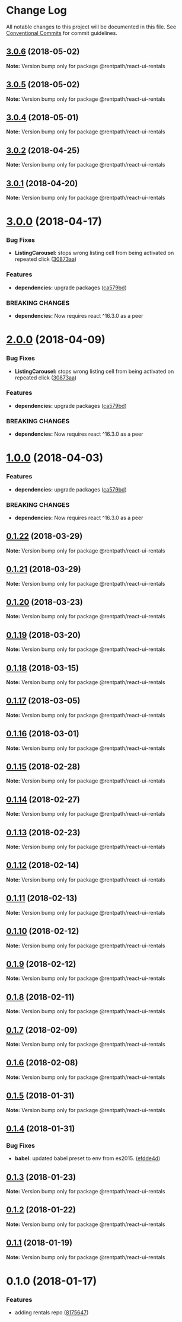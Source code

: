 # Change Log

All notable changes to this project will be documented in this file.
See [Conventional Commits](https://conventionalcommits.org) for commit guidelines.

<a name="3.0.6"></a>
## [3.0.6](https://github.com/rentpath/react-ui/compare/@rentpath/react-ui-rentals@3.0.5...@rentpath/react-ui-rentals@3.0.6) (2018-05-02)




**Note:** Version bump only for package @rentpath/react-ui-rentals

<a name="3.0.5"></a>
## [3.0.5](https://github.com/rentpath/react-ui/compare/@rentpath/react-ui-rentals@3.0.4...@rentpath/react-ui-rentals@3.0.5) (2018-05-02)




**Note:** Version bump only for package @rentpath/react-ui-rentals

<a name="3.0.4"></a>
## [3.0.4](https://github.com/rentpath/react-ui/compare/@rentpath/react-ui-rentals@3.0.3...@rentpath/react-ui-rentals@3.0.4) (2018-05-01)




**Note:** Version bump only for package @rentpath/react-ui-rentals

<a name="3.0.2"></a>
## [3.0.2](https://github.com/rentpath/react-ui/compare/@rentpath/react-ui-rentals@3.0.1...@rentpath/react-ui-rentals@3.0.2) (2018-04-25)




**Note:** Version bump only for package @rentpath/react-ui-rentals

<a name="3.0.1"></a>
## [3.0.1](https://github.com/rentpath/react-ui/compare/@rentpath/react-ui-rentals@3.0.0...@rentpath/react-ui-rentals@3.0.1) (2018-04-20)




**Note:** Version bump only for package @rentpath/react-ui-rentals

<a name="3.0.0"></a>
# [3.0.0](https://github.com/rentpath/react-ui/compare/@rentpath/react-ui-rentals@0.1.22...@rentpath/react-ui-rentals@3.0.0) (2018-04-17)


### Bug Fixes

* **ListingCarousel:** stops wrong listing cell from being activated on repeated click ([30873aa](https://github.com/rentpath/react-ui/commit/30873aa))


### Features

* **dependencies:** upgrade packages ([ca579bd](https://github.com/rentpath/react-ui/commit/ca579bd))


### BREAKING CHANGES

* **dependencies:** Now requires react ^16.3.0 as a peer




<a name="2.0.0"></a>
# [2.0.0](https://github.com/rentpath/react-ui/compare/@rentpath/react-ui-rentals@0.1.22...@rentpath/react-ui-rentals@2.0.0) (2018-04-09)


### Bug Fixes

* **ListingCarousel:** stops wrong listing cell from being activated on repeated click ([30873aa](https://github.com/rentpath/react-ui/commit/30873aa))


### Features

* **dependencies:** upgrade packages ([ca579bd](https://github.com/rentpath/react-ui/commit/ca579bd))


### BREAKING CHANGES

* **dependencies:** Now requires react ^16.3.0 as a peer




<a name="1.0.0"></a>
# [1.0.0](https://github.com/rentpath/react-ui/compare/@rentpath/react-ui-rentals@0.1.22...@rentpath/react-ui-rentals@1.0.0) (2018-04-03)


### Features

* **dependencies:** upgrade packages ([ca579bd](https://github.com/rentpath/react-ui/commit/ca579bd))


### BREAKING CHANGES

* **dependencies:** Now requires react ^16.3.0 as a peer




<a name="0.1.22"></a>
## [0.1.22](https://github.com/rentpath/react-ui/compare/@rentpath/react-ui-rentals@0.1.21...@rentpath/react-ui-rentals@0.1.22) (2018-03-29)




**Note:** Version bump only for package @rentpath/react-ui-rentals

<a name="0.1.21"></a>
## [0.1.21](https://github.com/rentpath/react-ui/compare/@rentpath/react-ui-rentals@0.1.15...@rentpath/react-ui-rentals@0.1.21) (2018-03-29)




**Note:** Version bump only for package @rentpath/react-ui-rentals

<a name="0.1.20"></a>
## [0.1.20](https://github.com/rentpath/react-ui/compare/@rentpath/react-ui-rentals@0.1.15...@rentpath/react-ui-rentals@0.1.20) (2018-03-23)




**Note:** Version bump only for package @rentpath/react-ui-rentals

<a name="0.1.19"></a>
## [0.1.19](https://github.com/rentpath/react-ui/compare/@rentpath/react-ui-rentals@0.1.15...@rentpath/react-ui-rentals@0.1.19) (2018-03-20)




**Note:** Version bump only for package @rentpath/react-ui-rentals

<a name="0.1.18"></a>
## [0.1.18](https://github.com/rentpath/react-ui/compare/@rentpath/react-ui-rentals@0.1.15...@rentpath/react-ui-rentals@0.1.18) (2018-03-15)




**Note:** Version bump only for package @rentpath/react-ui-rentals

<a name="0.1.17"></a>
## [0.1.17](https://github.com/rentpath/react-ui/compare/@rentpath/react-ui-rentals@0.1.15...@rentpath/react-ui-rentals@0.1.17) (2018-03-05)




**Note:** Version bump only for package @rentpath/react-ui-rentals

<a name="0.1.16"></a>
## [0.1.16](https://github.com/rentpath/react-ui/compare/@rentpath/react-ui-rentals@0.1.15...@rentpath/react-ui-rentals@0.1.16) (2018-03-01)




**Note:** Version bump only for package @rentpath/react-ui-rentals

<a name="0.1.15"></a>
## [0.1.15](https://github.com/rentpath/react-ui/compare/@rentpath/react-ui-rentals@0.1.11...@rentpath/react-ui-rentals@0.1.15) (2018-02-28)




**Note:** Version bump only for package @rentpath/react-ui-rentals

<a name="0.1.14"></a>
## [0.1.14](https://github.com/rentpath/react-ui/compare/@rentpath/react-ui-rentals@0.1.12...@rentpath/react-ui-rentals@0.1.14) (2018-02-27)




**Note:** Version bump only for package @rentpath/react-ui-rentals

<a name="0.1.13"></a>
## [0.1.13](https://github.com/rentpath/react-ui/compare/@rentpath/react-ui-rentals@0.1.12...@rentpath/react-ui-rentals@0.1.13) (2018-02-23)




**Note:** Version bump only for package @rentpath/react-ui-rentals

<a name="0.1.12"></a>
## [0.1.12](https://github.com/rentpath/react-ui/compare/@rentpath/react-ui-rentals@0.1.11...@rentpath/react-ui-rentals@0.1.12) (2018-02-14)




**Note:** Version bump only for package @rentpath/react-ui-rentals

<a name="0.1.11"></a>
## [0.1.11](https://github.com/rentpath/react-ui/compare/@rentpath/react-ui-rentals@0.1.10...@rentpath/react-ui-rentals@0.1.11) (2018-02-13)




**Note:** Version bump only for package @rentpath/react-ui-rentals

<a name="0.1.10"></a>
## [0.1.10](https://github.com/rentpath/react-ui/compare/@rentpath/react-ui-rentals@0.1.9...@rentpath/react-ui-rentals@0.1.10) (2018-02-12)




**Note:** Version bump only for package @rentpath/react-ui-rentals

<a name="0.1.9"></a>
## [0.1.9](https://github.com/rentpath/react-ui/compare/@rentpath/react-ui-rentals@0.1.5...@rentpath/react-ui-rentals@0.1.9) (2018-02-12)




**Note:** Version bump only for package @rentpath/react-ui-rentals

<a name="0.1.8"></a>
## [0.1.8](https://github.com/rentpath/react-ui/compare/@rentpath/react-ui-rentals@0.1.7...@rentpath/react-ui-rentals@0.1.8) (2018-02-11)




**Note:** Version bump only for package @rentpath/react-ui-rentals

<a name="0.1.7"></a>
## [0.1.7](https://github.com/rentpath/react-ui/compare/@rentpath/react-ui-rentals@0.1.5...@rentpath/react-ui-rentals@0.1.7) (2018-02-09)




**Note:** Version bump only for package @rentpath/react-ui-rentals

<a name="0.1.6"></a>
## [0.1.6](https://github.com/rentpath/react-ui/compare/@rentpath/react-ui-rentals@0.1.5...@rentpath/react-ui-rentals@0.1.6) (2018-02-08)




**Note:** Version bump only for package @rentpath/react-ui-rentals

<a name="0.1.5"></a>
## [0.1.5](https://github.com/rentpath/react-ui/compare/@rentpath/react-ui-rentals@0.1.4...@rentpath/react-ui-rentals@0.1.5) (2018-01-31)




**Note:** Version bump only for package @rentpath/react-ui-rentals

<a name="0.1.4"></a>
## [0.1.4](https://github.com/rentpath/react-ui/compare/@rentpath/react-ui-rentals@0.1.3...@rentpath/react-ui-rentals@0.1.4) (2018-01-31)


### Bug Fixes

* **babel:** updated babel preset to env from es2015. ([efdde4d](https://github.com/rentpath/react-ui/commit/efdde4d))




<a name="0.1.3"></a>
## [0.1.3](https://github.com/rentpath/react-ui/compare/@rentpath/react-ui-rentals@0.1.2...@rentpath/react-ui-rentals@0.1.3) (2018-01-23)




**Note:** Version bump only for package @rentpath/react-ui-rentals

<a name="0.1.2"></a>
## [0.1.2](https://github.com/rentpath/react-ui/compare/@rentpath/react-ui-rentals@0.1.1...@rentpath/react-ui-rentals@0.1.2) (2018-01-22)




**Note:** Version bump only for package @rentpath/react-ui-rentals

<a name="0.1.1"></a>
## [0.1.1](https://github.com/rentpath/react-ui/compare/@rentpath/react-ui-rentals@0.1.0...@rentpath/react-ui-rentals@0.1.1) (2018-01-19)




**Note:** Version bump only for package @rentpath/react-ui-rentals

<a name="0.1.0"></a>
# 0.1.0 (2018-01-17)


### Features

* adding rentals repo ([8175647](https://github.com/rentpath/react-ui/commit/8175647))
